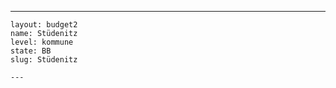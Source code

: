 ---
    layout: budget2
    name: Stüdenitz
    level: kommune
    state: BB
    slug: Stüdenitz

    ---


    